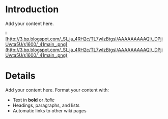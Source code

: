 # Introduction #

Add your content here.

![http://3.bp.blogspot.com/_SI_ja_4RH2c/TL7wIzBtgsI/AAAAAAAAAQI/_DPjiUwta5U/s1600/_41main_.png](http://3.bp.blogspot.com/_SI_ja_4RH2c/TL7wIzBtgsI/AAAAAAAAAQI/_DPjiUwta5U/s1600/_41main_.png)

# Details #

Add your content here.  Format your content with:
  * Text in **bold** or _italic_
  * Headings, paragraphs, and lists
  * Automatic links to other wiki pages